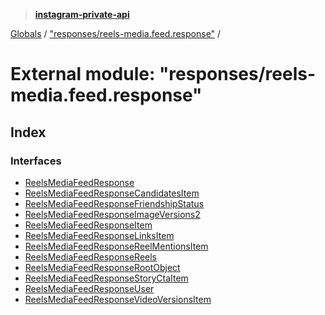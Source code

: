 > **[instagram-private-api](../README.md)**

[Globals](../globals.md) / ["responses/reels-media.feed.response"](_responses_reels_media_feed_response_.md) /

# External module: "responses/reels-media.feed.response"

## Index

### Interfaces

* [ReelsMediaFeedResponse](../interfaces/_responses_reels_media_feed_response_.reelsmediafeedresponse.md)
* [ReelsMediaFeedResponseCandidatesItem](../interfaces/_responses_reels_media_feed_response_.reelsmediafeedresponsecandidatesitem.md)
* [ReelsMediaFeedResponseFriendshipStatus](../interfaces/_responses_reels_media_feed_response_.reelsmediafeedresponsefriendshipstatus.md)
* [ReelsMediaFeedResponseImageVersions2](../interfaces/_responses_reels_media_feed_response_.reelsmediafeedresponseimageversions2.md)
* [ReelsMediaFeedResponseItem](../interfaces/_responses_reels_media_feed_response_.reelsmediafeedresponseitem.md)
* [ReelsMediaFeedResponseLinksItem](../interfaces/_responses_reels_media_feed_response_.reelsmediafeedresponselinksitem.md)
* [ReelsMediaFeedResponseReelMentionsItem](../interfaces/_responses_reels_media_feed_response_.reelsmediafeedresponsereelmentionsitem.md)
* [ReelsMediaFeedResponseReels](../interfaces/_responses_reels_media_feed_response_.reelsmediafeedresponsereels.md)
* [ReelsMediaFeedResponseRootObject](../interfaces/_responses_reels_media_feed_response_.reelsmediafeedresponserootobject.md)
* [ReelsMediaFeedResponseStoryCtaItem](../interfaces/_responses_reels_media_feed_response_.reelsmediafeedresponsestoryctaitem.md)
* [ReelsMediaFeedResponseUser](../interfaces/_responses_reels_media_feed_response_.reelsmediafeedresponseuser.md)
* [ReelsMediaFeedResponseVideoVersionsItem](../interfaces/_responses_reels_media_feed_response_.reelsmediafeedresponsevideoversionsitem.md)